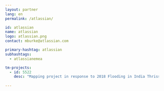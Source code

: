 ```yaml
---
layout: partner
lang: en
permalink: /atlassian/

id: atlassian
name: atlassian
logo: atlassian.png
contact: mburke@atlassian.com

primary-hashtag: atlassian
subhashtags:
  - atlassianemea

tm-projects:
  - id: 5522
    desc: "Mapping project in response to 2018 Flooding in India Thrissur , Kerala, India Building Footprint Improvement."
    
---
```

